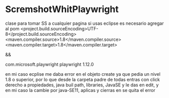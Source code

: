 # ScremshotWhitPlaywright
clase para tomar SS a cualquier pagina
si usas eclipse es necesario agregar al pom
<properties>
    <project.build.sourceEncoding>UTF-8</project.build.sourceEncoding>
	<maven.compiler.source>1.8</maven.compiler.source>
    <maven.compiler.target>1.8</maven.compiler.target>
  </properties>
  
  &&
  
  <dependency>
  <groupId>com.microsoft.playwright</groupId>
  <artifactId>playwright</artifactId>
  <version>1.12.0</version>
</dependency>

en mi caso ecplise me daba error en el objeto create ya que pedia un nivel 1.8 o superior, por lo que desde la carpeta padre de todas entras con 
click derecho a propiedades, java buil path, libraries, JavaSE y le das en edit, y en mi caso la cambie por java-SE11, aplicas y cierras en se quita el error
